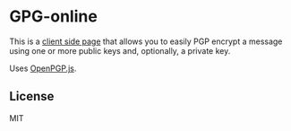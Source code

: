# GPG-online

This is a <a href="http://alexgorbatchev.github.io/gpgonline/">client side page</a> that allows you to easily PGP encrypt a message using one or more public keys and, optionally, a private key.

Uses <a href="https://github.com/openpgpjs/openpgpjs">OpenPGP.js</a>.

## License

MIT

